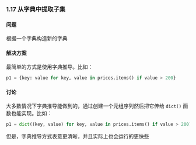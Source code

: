 ### 1.17 从字典中提取子集

#### 问题

根据一个字典构造新的字典

#### 解决方案

最简单的方式是使用字典推导。比如：

```python
p1 = {key: value for key, value in prices.items() if value > 200}
```

#### 讨论

大多数情况下字典推导能做到的，通过创建一个元组序列然后把它传给 `dict()` 函数也能实现。比如：

```python
p1 = dict((key, value) for key, value in prices.items() if value > 200)
```

但是，字典推导方式表意更清晰，并且实际上也会运行的更快些